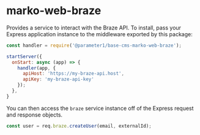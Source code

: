 marko-web-braze
===

Provides a service to interact with the Braze API. To install, pass your Express application instance to the middleware exported by this package:

```js
const handler = require('@parameter1/base-cms-marko-web-braze');

startServer({
  onStart: async (app) => {
    handler(app, {
      apiHost: 'https://my-braze-api.host',
      apiKey: 'my-braze-api-key'
    });
  },
}
```

You can then access the `braze` service instance off of the Express request and response objects.

```js
const user = req.braze.createUser(email, externalId);
```
